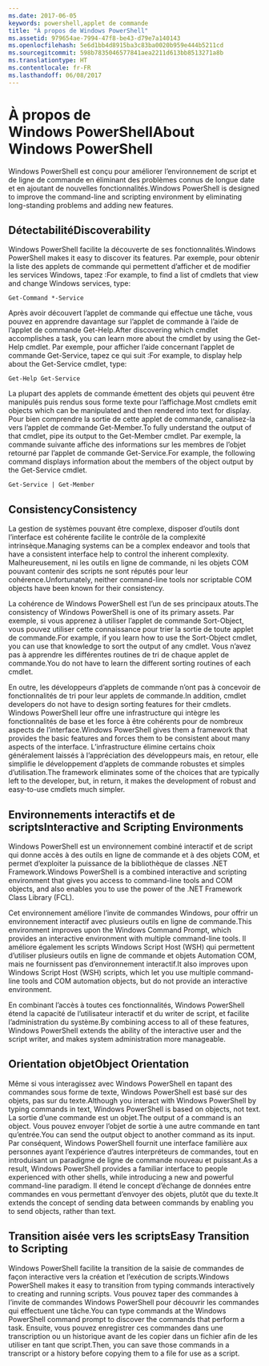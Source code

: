 ```yaml
---
ms.date: 2017-06-05
keywords: powershell,applet de commande
title: "À propos de Windows PowerShell"
ms.assetid: 979654ae-7994-47f8-be43-d79e7a140143
ms.openlocfilehash: 5e6d1bb4d8915ba3c83ba0020b959e444b5211cd
ms.sourcegitcommit: 598b7835046577841aea2211d613bb8513271a8b
ms.translationtype: HT
ms.contentlocale: fr-FR
ms.lasthandoff: 06/08/2017
---
```

# <a name="about-windows-powershell"></a><span data-ttu-id="809df-103">À propos de Windows PowerShell</span><span class="sxs-lookup"><span data-stu-id="809df-103">About Windows PowerShell</span></span>
<span data-ttu-id="809df-104">Windows PowerShell est conçu pour améliorer l’environnement de script et de ligne de commande en éliminant des problèmes connus de longue date et en ajoutant de nouvelles fonctionnalités.</span><span class="sxs-lookup"><span data-stu-id="809df-104">Windows PowerShell is designed to improve the command-line and scripting environment by eliminating long-standing problems and adding new features.</span></span>

## <a name="discoverability"></a><span data-ttu-id="809df-105">Détectabilité</span><span class="sxs-lookup"><span data-stu-id="809df-105">Discoverability</span></span>
<span data-ttu-id="809df-106">Windows PowerShell facilite la découverte de ses fonctionnalités.</span><span class="sxs-lookup"><span data-stu-id="809df-106">Windows PowerShell makes it easy to discover its features.</span></span> <span data-ttu-id="809df-107">Par exemple, pour obtenir la liste des applets de commande qui permettent d’afficher et de modifier les services Windows, tapez :</span><span class="sxs-lookup"><span data-stu-id="809df-107">For example, to find a list of cmdlets that view and change Windows services, type:</span></span>

```
Get-Command *-Service
```

<span data-ttu-id="809df-108">Après avoir découvert l’applet de commande qui effectue une tâche, vous pouvez en apprendre davantage sur l’applet de commande à l’aide de l’applet de commande Get-Help.</span><span class="sxs-lookup"><span data-stu-id="809df-108">After discovering which cmdlet accomplishes a task, you can learn more about the cmdlet by using the Get-Help cmdlet.</span></span> <span data-ttu-id="809df-109">Par exemple, pour afficher l’aide concernant l’applet de commande Get-Service, tapez ce qui suit :</span><span class="sxs-lookup"><span data-stu-id="809df-109">For example, to display help about the Get-Service cmdlet, type:</span></span>

```
Get-Help Get-Service
```
<span data-ttu-id="809df-110">La plupart des applets de commande émettent des objets qui peuvent être manipulés puis rendus sous forme texte pour l’affichage.</span><span class="sxs-lookup"><span data-stu-id="809df-110">Most cmdlets emit objects which can be manipulated and then rendered into text for display.</span></span> <span data-ttu-id="809df-111">Pour bien comprendre la sortie de cette applet de commande, canalisez-la vers l’applet de commande Get-Member.</span><span class="sxs-lookup"><span data-stu-id="809df-111">To fully understand the output of that cmdlet, pipe its output to the Get-Member cmdlet.</span></span> <span data-ttu-id="809df-112">Par exemple, la commande suivante affiche des informations sur les membres de l’objet retourné par l’applet de commande Get-Service.</span><span class="sxs-lookup"><span data-stu-id="809df-112">For example, the following command displays information about the members of the object output by the Get-Service cmdlet.</span></span>

```
Get-Service | Get-Member
```

## <a name="consistency"></a><span data-ttu-id="809df-113">Consistency</span><span class="sxs-lookup"><span data-stu-id="809df-113">Consistency</span></span>
<span data-ttu-id="809df-114">La gestion de systèmes pouvant être complexe, disposer d’outils dont l’interface est cohérente facilite le contrôle de la complexité intrinsèque.</span><span class="sxs-lookup"><span data-stu-id="809df-114">Managing systems can be a complex endeavor and tools that have a consistent interface help to control the inherent complexity.</span></span> <span data-ttu-id="809df-115">Malheureusement, ni les outils en ligne de commande, ni les objets COM pouvant contenir des scripts ne sont réputés pour leur cohérence.</span><span class="sxs-lookup"><span data-stu-id="809df-115">Unfortunately, neither command-line tools nor scriptable COM objects have been known for their consistency.</span></span>

<span data-ttu-id="809df-116">La cohérence de Windows PowerShell est l’un de ses principaux atouts.</span><span class="sxs-lookup"><span data-stu-id="809df-116">The consistency of Windows PowerShell is one of its primary assets.</span></span> <span data-ttu-id="809df-117">Par exemple, si vous apprenez à utiliser l’applet de commande Sort-Object, vous pouvez utiliser cette connaissance pour trier la sortie de toute applet de commande.</span><span class="sxs-lookup"><span data-stu-id="809df-117">For example, if you learn how to use the Sort-Object cmdlet, you can use that knowledge to sort the output of any cmdlet.</span></span> <span data-ttu-id="809df-118">Vous n’avez pas à apprendre les différentes routines de tri de chaque applet de commande.</span><span class="sxs-lookup"><span data-stu-id="809df-118">You do not have to learn the different sorting routines of each cmdlet.</span></span>

<span data-ttu-id="809df-119">En outre, les développeurs d’applets de commande n’ont pas à concevoir de fonctionnalités de tri pour leur applets de commande.</span><span class="sxs-lookup"><span data-stu-id="809df-119">In addition, cmdlet developers do not have to design sorting features for their cmdlets.</span></span> <span data-ttu-id="809df-120">Windows PowerShell leur offre une infrastructure qui intègre les fonctionnalités de base et les force à être cohérents pour de nombreux aspects de l’interface.</span><span class="sxs-lookup"><span data-stu-id="809df-120">Windows PowerShell gives them a framework that provides the basic features and forces them to be consistent about many aspects of the interface.</span></span> <span data-ttu-id="809df-121">L’infrastructure élimine certains choix généralement laissés à l’appréciation des développeurs mais, en retour, elle simplifie le développement d’applets de commande robustes et simples d’utilisation.</span><span class="sxs-lookup"><span data-stu-id="809df-121">The framework eliminates some of the choices that are typically left to the developer, but, in return, it makes the development of robust and easy-to-use cmdlets much simpler.</span></span>

## <a name="interactive-and-scripting-environments"></a><span data-ttu-id="809df-122">Environnements interactifs et de scripts</span><span class="sxs-lookup"><span data-stu-id="809df-122">Interactive and Scripting Environments</span></span>
<span data-ttu-id="809df-123">Windows PowerShell est un environnement combiné interactif et de script qui donne accès à des outils en ligne de commande et à des objets COM, et permet d’exploiter la puissance de la bibliothèque de classes .NET Framework.</span><span class="sxs-lookup"><span data-stu-id="809df-123">Windows PowerShell is a combined interactive and scripting environment that gives you access to command-line tools and COM objects, and also enables you to use the power of the .NET Framework Class Library (FCL).</span></span>

<span data-ttu-id="809df-124">Cet environnement améliore l’invite de commandes Windows, pour offrir un environnement interactif avec plusieurs outils en ligne de commande.</span><span class="sxs-lookup"><span data-stu-id="809df-124">This environment improves upon the Windows Command Prompt, which provides an interactive environment with multiple command-line tools.</span></span> <span data-ttu-id="809df-125">Il améliore également les scripts Windows Script Host (WSH) qui permettent d’utiliser plusieurs outils en ligne de commande et objets Automation COM, mais ne fournissent pas d’environnement interactif.</span><span class="sxs-lookup"><span data-stu-id="809df-125">It also improves upon Windows Script Host (WSH) scripts, which let you use multiple command-line tools and COM automation objects, but do not provide an interactive environment.</span></span>

<span data-ttu-id="809df-126">En combinant l’accès à toutes ces fonctionnalités, Windows PowerShell étend la capacité de l’utilisateur interactif et du writer de script, et facilite l’administration du système.</span><span class="sxs-lookup"><span data-stu-id="809df-126">By combining access to all of these features, Windows PowerShell extends the ability of the interactive user and the script writer, and makes system administration more manageable.</span></span>

## <a name="object-orientation"></a><span data-ttu-id="809df-127">Orientation objet</span><span class="sxs-lookup"><span data-stu-id="809df-127">Object Orientation</span></span>
<span data-ttu-id="809df-128">Même si vous interagissez avec Windows PowerShell en tapant des commandes sous forme de texte, Windows PowerShell est basé sur des objets, pas sur du texte.</span><span class="sxs-lookup"><span data-stu-id="809df-128">Although you interact with Windows PowerShell by typing commands in text, Windows PowerShell is based on objects, not text.</span></span> <span data-ttu-id="809df-129">La sortie d’une commande est un objet.</span><span class="sxs-lookup"><span data-stu-id="809df-129">The output of a command is an object.</span></span> <span data-ttu-id="809df-130">Vous pouvez envoyer l’objet de sortie à une autre commande en tant qu’entrée.</span><span class="sxs-lookup"><span data-stu-id="809df-130">You can send the output object to another command as its input.</span></span> <span data-ttu-id="809df-131">Par conséquent, Windows PowerShell fournit une interface familière aux personnes ayant l’expérience d’autres interpréteurs de commandes, tout en introduisant un paradigme de ligne de commande nouveau et puissant.</span><span class="sxs-lookup"><span data-stu-id="809df-131">As a result, Windows PowerShell provides a familiar interface to people experienced with other shells, while introducing a new and powerful command-line paradigm.</span></span> <span data-ttu-id="809df-132">Il étend le concept d’échange de données entre commandes en vous permettant d’envoyer des objets, plutôt que du texte.</span><span class="sxs-lookup"><span data-stu-id="809df-132">It extends the concept of sending data between commands by enabling you to send objects, rather than text.</span></span>

## <a name="easy-transition-to-scripting"></a><span data-ttu-id="809df-133">Transition aisée vers les scripts</span><span class="sxs-lookup"><span data-stu-id="809df-133">Easy Transition to Scripting</span></span>
<span data-ttu-id="809df-134">Windows PowerShell facilite la transition de la saisie de commandes de façon interactive vers la création et l’exécution de scripts.</span><span class="sxs-lookup"><span data-stu-id="809df-134">Windows PowerShell makes it easy to transition from typing commands interactively to creating and running scripts.</span></span> <span data-ttu-id="809df-135">Vous pouvez taper des commandes à l’invite de commandes Windows PowerShell pour découvrir les commandes qui effectuent une tâche.</span><span class="sxs-lookup"><span data-stu-id="809df-135">You can type commands at the Windows PowerShell command prompt to discover the commands that perform a task.</span></span> <span data-ttu-id="809df-136">Ensuite, vous pouvez enregistrer ces commandes dans une transcription ou un historique avant de les copier dans un fichier afin de les utiliser en tant que script.</span><span class="sxs-lookup"><span data-stu-id="809df-136">Then, you can save those commands in a transcript or a history before copying them to a file for use as a script.</span></span>

